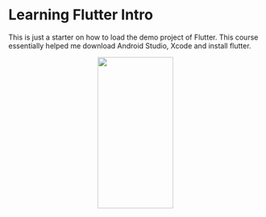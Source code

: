 # Learning Flutter Intro

This is just a starter on how to load the demo project of Flutter. This course essentially helped me download Android Studio, Xcode and install flutter.

<p align="center">
  <img src="https://user-images.githubusercontent.com/60824509/171191298-5478120d-19b7-48fe-891b-639010f6ac57.png" width="150" height="300" />
</p>

